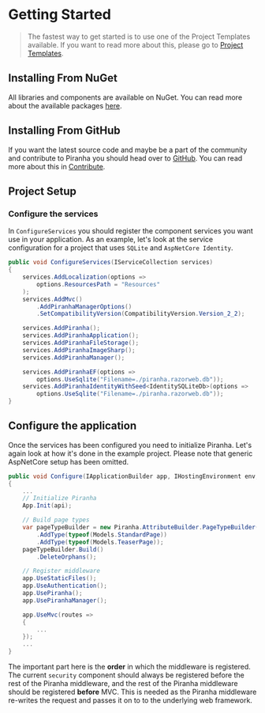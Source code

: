 # Getting Started

> The fastest way to get started is to use one of the Project Templates available. If you want to read more about this, please go to [Project Templates](project-templates).


## Installing From NuGet

All libraries and components are available on NuGet. You can read more about the available packages [here](packages).


## Installing From GitHub

If you want the latest source code and maybe be a part of the community and contribute to Piranha you should head over to [GitHub](https://github.com/piranhacms/piranha.core). You can read more about this in [Contribute](contribute).

## Project Setup

### Configure the services

In `ConfigureServices` you should register the component services you want use in your application. As an example, let's look at the service configuration for a project that uses `SQLite` and `AspNetCore Identity`.

~~~ csharp
public void ConfigureServices(IServiceCollection services)
{
    services.AddLocalization(options =>
        options.ResourcesPath = "Resources"
    );
    services.AddMvc()
        .AddPiranhaManagerOptions()
        .SetCompatibilityVersion(CompatibilityVersion.Version_2_2);

    services.AddPiranha();
    services.AddPiranhaApplication();
    services.AddPiranhaFileStorage();
    services.AddPiranhaImageSharp();
    services.AddPiranhaManager();

    services.AddPiranhaEF(options =>
        options.UseSqlite("Filename=./piranha.razorweb.db"));
    services.AddPiranhaIdentityWithSeed<IdentitySQLiteDb>(options =>
        options.UseSqlite("Filename=./piranha.razorweb.db"));
}
~~~

## Configure the application

Once the services has been configured you need to initialize Piranha. Let's again look at how it's done in the example project. Please note that generic AspNetCore setup has been omitted.

~~~ csharp
public void Configure(IApplicationBuilder app, IHostingEnvironment env, IApi api)
{
    ...
    // Initialize Piranha
    App.Init(api);

    // Build page types
    var pageTypeBuilder = new Piranha.AttributeBuilder.PageTypeBuilder(api)
        .AddType(typeof(Models.StandardPage))
        .AddType(typeof(Models.TeaserPage));
    pageTypeBuilder.Build()
        .DeleteOrphans();

    // Register middleware
    app.UseStaticFiles();
    app.UseAuthentication();
    app.UsePiranha();
    app.UsePiranhaManager();

    app.UseMvc(routes =>
    {
        ...
    });
    ...
}
~~~

The important part here is the **order** in which the middleware is registered. The current `security` component should always be registered before the rest of the Piranha middleware, and the rest of the Piranha middleware should be registered **before** MVC. This is needed as the Piranha middleware re-writes the request and passes it on to to the underlying web framework.